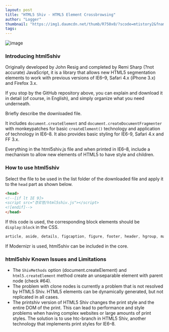 ```yaml
---
layout: post
title: "HTML5 Shiv - HTML5 Element Crossbrowsing"
author: "Logger"
thumbnail: "https://img1.daumcdn.net/thumb/R750x0/?scode=mtistory2&fname=https%3A%2F%2Ft1.daumcdn.net%2Fcfile%2Ftistory%2F267CBF4F554910BA12"
tags: 
---
```



![image](https://t1.daumcdn.net/cfile/tistory/267CBF4F554910BA12)

### Introducing html5shiv

Originally developed by John Resig and completed by Remi Sharp (?not accurate) JavaScript, it is a library that allows new HTML5 segmentation elements to work with previous versions of IE6–9, Safari 4.x (iPhone 3.x) and Firefox 3.x.

If you stop by the GitHub repository above, you can explain and download it in detail (of course, in English), and simply organize what you need underneath.

Briefly describe the downloaded file.

It includes `document.createElement` and `document.createDocumentFragmenter` with monkeypatches for basic `createElement()` technology and application of technology in IE6–8. It also provides basic styling for IE6-9, Safari 4.x and FF 3.x.

Everything in the html5shiv.js file and when printed in IE6–8, include a mechanism to allow new elements of HTML5 to have style and children.

### How to use html5shiv

Select the file to be used in the list folder of the downloaded file and apply it to the `head` part as shown below.

```html
<head>
<!--[if lt IE 9]>
<script src="경로명/html5shiv.js"></script>
<![endif]-->
</head>

```

If this code is used, the corresponding block elements should be `display:block` in the CSS.

```css
article, aside, details, figcaption, figure, footer, header, hgroup, main, nav, section, summary {display: block;}

```

If Modernizr is used, html5shiv can be included in the core.

### html5shiv Known Issues and Limitations

- The `ShivMethods` option (document.createElement) and `html5.createElement` method create an unseparable element with parent node (check #64).
- The problem with clone nodes is currently a problem that is not resolved by HTML5 Shiv. HTML5 elements can be dynamically generated, but not replicated in all cases.
- The printshiv version of HTML5 Shiv changes the print style and the entire DOM of the print. This can lead to performance and style problems when having complex websites or large amounts of print styles. The solution is to use htc-branch in HTML5 Shiv, another technology that implements print styles for IE6–8.